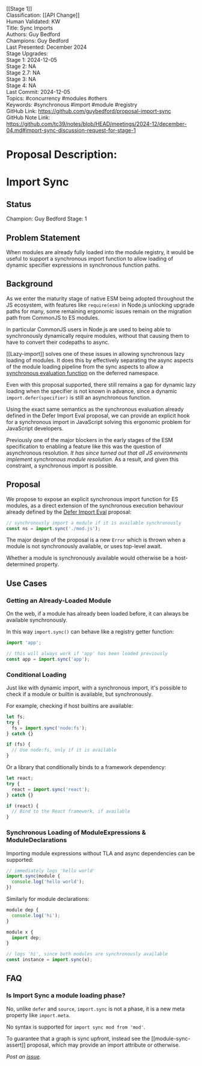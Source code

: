 [[Stage 1]]<br>Classification: [[API Change]]<br>Human Validated: KW<br>Title: Sync Imports<br>Authors: Guy Bedford<br>Champions: Guy Bedford<br>Last Presented: December 2024<br>Stage Upgrades:<br>Stage 1: 2024-12-05  
Stage 2: NA  
Stage 2.7: NA  
Stage 3: NA  
Stage 4: NA<br>Last Commit: 2024-12-05<br>Topics: #concurrency #modules #others<br>Keywords: #synchronous #import #module #registry <br>GitHub Link: https://github.com/guybedford/proposal-import-sync <br>GitHub Note Link: https://github.com/tc39/notes/blob/HEAD/meetings/2024-12/december-04.md#import-sync-discussion-request-for-stage-1
# Proposal Description:
# Import Sync

## Status

Champion: Guy Bedford
Stage: 1

## Problem Statement

When modules are already fully loaded into the module registry, it would be useful to support a
synchronous import function to allow loading of dynamic specifier expressions in synchronous function
paths.

## Background

As we enter the maturity stage of native ESM being adopted throughout the JS ecosystem, with features
like `require(esm)` in Node.js unlocking upgrade paths for many, some remaining ergonomic issues
remain on the migration path from CommonJS to ES modules.

In particular CommonJS users in Node.js are used to being able to synchronously dynamically require
modules, without that causing them to have to convert their codepaths to async.

[[Lazy-import]] solves one of these issues in
allowing synchronous lazy loading of modules. It does this by effectively separating the async aspects
of the module loading pipeline from the sync aspects to allow a [synchronous evaluation function](https://github.com/tc39/proposal-defer-import-eval?tab=readme-ov-file#semantics)
on the deferred namespace.

Even with this proposal supported, there still remains a gap for dynamic lazy loading when the specifier
is not known in advance, since a dynamic `import.defer(specifier)` is still an asynchronous function.

Using the exact same semantics as the synchronous evaluation already defined in the Defer Import Eval
proposal, we can provide an explicit hook for a synchronous import in JavaScript solving this ergonomic
problem for JavaScript developers.

Previously one of the major blockers in the early stages of the ESM specification to enabling a feature like this was the question of asynchronous resolution. _It has since turned out that all JS environments implement
synchronous module resolution._ As a result, and given this constraint, a synchronous import is possible.

## Proposal

We propose to expose an explicit synchronous import function for ES modules, as a direct extension of the synchronous execution behaviour already defined by the [Defer Import Eval][] proposal:

```js
// synchronously import a module if it is available synchronously
const ns = import.sync('./mod.js');
```

The major design of the proposal is a new `Error` which is thrown when a module is not synchronously
available, or uses top-level await.

Whether a module is synchronously available would otherwise be a host-determined property.

## Use Cases

### Getting an Already-Loaded Module

On the web, if a module has already been loaded before, it can always be available synchronously.

In this way `import.sync()` can behave like a registry getter function:

```js
import 'app';

// this will always work if 'app' has been loaded previously
const app = import.sync('app');
```

### Conditional Loading

Just like with dynamic import, with a synchronous import, it's possible to check if a module or builtin is available, but synchronously.

For example, checking if host builtins are available:

```js
let fs;
try {
  fs = import.sync('node:fs');
} catch {}

if (fs) {
  // Use node:fs, only if it is available
}
```

Or a library that conditionally binds to a framework dependency:

```js
let react;
try {
  react = import.sync('react');
} catch {}

if (react) {
  // Bind to the React framework, if available
}
```

### Synchronous Loading of ModuleExpressions & ModuleDeclarations

Importing module expressions without TLA and async dependencies can be supported:

```js
// immediately logs 'hello world'
import.sync(module {
  console.log('hello world');
})
```

Similarly for module declarations:

```js
module dep {
  console.log('hi');
}

module x {
  import dep;
}

// logs 'hi', since both modules are synchronously available
const instance = import.sync(x);
```

## FAQ

### Is Import Sync a module loading phase?

No, unlike `defer` and `source`, `import.sync` is not a phase, it is a new meta property like `import.meta`.

No syntax is supported for `import sync mod from 'mod'`.

To guarantee that a graph is sync upfront, instead see the [[module-sync-assert]] proposal, which may provide an import attribute or otherwise.

_Post an [issue](https://github.com/guybedford/proposal-import-sync/issues)._

[Defer Import Eval]: https://github.com/tc39/proposal-defer-import-eval
<br>